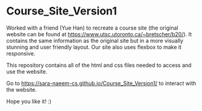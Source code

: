 # Course_Site_Version1
Worked with a friend (Yue Han) to recreate a course site (the original website can be found at https://www.utsc.utoronto.ca/~bretscher/b20/). 
It contains the same information as the original site but in a more visually stunning and user friendly layout. Our site also uses flexbox to make it responsive. 

This repository contains all of the html and css files needed to access and use the website. 

Go to https://sara-naeem-cs.github.io/Course_Site_Version1/ to interact with the website. 

Hope you like it! :)
